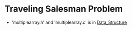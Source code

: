 # Traveling Salesman Problem

* 'multiplearray.h' and 'multiplearray.c' is in [Data_Structure](https://github.com/RPF511/Data_Structure)
